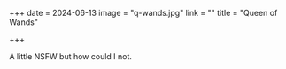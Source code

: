 +++
date = 2024-06-13
image = "q-wands.jpg"
link = ""
title = "Queen of Wands"

+++

A little NSFW but how could I not.